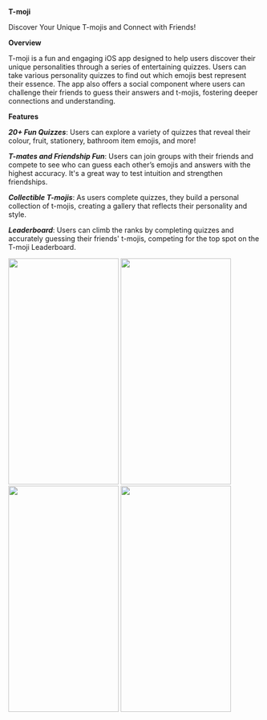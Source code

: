 **T-moji**

Discover Your Unique T-mojis and Connect with Friends!

**Overview**

T-moji is a fun and engaging iOS app designed to help users discover their unique personalities through a series of entertaining quizzes. Users can take various personality quizzes to find out which emojis best represent their essence. The app also offers a social component where users can challenge their friends to guess their answers and t-mojis, fostering deeper connections and understanding.

**Features**

**_20+ Fun Quizzes_**: Users can explore a variety of quizzes that reveal their colour, fruit, stationery, bathroom item emojis, and more!

**_T-mates and Friendship Fun_**: Users can join groups with their friends and compete to see who can guess each other’s emojis and answers with the highest accuracy. It's a great way to test intuition and strengthen friendships.

**_Collectible T-mojis_**: As users complete quizzes, they build a personal collection of t-mojis, creating a gallery that reflects their personality and style.

**_Leaderboard_**: Users can climb the ranks by completing quizzes and accurately guessing their friends' t-mojis, competing for the top spot on the T-moji Leaderboard.


<img src="https://github.com/user-attachments/assets/3f267f40-610b-41f2-8b41-0ecf131b6855" width="220" height="450">  <img src="https://is1-ssl.mzstatic.com/image/thumb/PurpleSource126/v4/8e/ca/8e/8eca8e55-13cc-0d88-46d7-0428151dd66a/2b1f85fd-d7ae-43c6-a8f3-9c7b958913da_Screenshot_2023-12-02_at_7.01_1.jpg/460x0w.webp" width="220" height="450">  <img src="https://is1-ssl.mzstatic.com/image/thumb/PurpleSource116/v4/87/74/0d/87740d44-1f2e-c197-4e4d-f8035acc8b6a/303f6902-a3a5-47d3-9ee2-b5b855792043_Screenshot_2023-12-02_at_7.07_1.jpg/460x0w.webp" width="220" height="450">  <img src="https://is1-ssl.mzstatic.com/image/thumb/PurpleSource116/v4/c5/5c/4c/c55c4c97-6855-4335-3ab1-0123a548ea37/00f1d874-a267-44cc-97a8-babf1015c279_Screenshot_2023-12-02_at_7.05_1.jpg/460x0w.webp" width="220" height="450">
